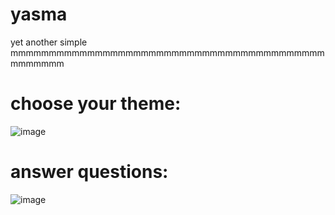 # yasma

yet another simple mmmmmmmmmmmmmmmmmmmmmmmmmmmmmmmmmmmmmmmmmmmmmmmm

# choose your theme:
![image](https://github.com/0xleft/yasma/assets/107749872/a544ec26-5c20-45f4-aafc-32a99571d8ed)

# answer questions:
![image](https://github.com/0xleft/yasma/assets/107749872/f4504b48-dfa3-4322-9574-43cb4f7c5497)
